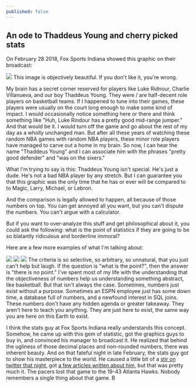 ```yaml
---
published: false
---
```

## An ode to Thaddeus Young and cherry picked stats

On February 28 2018, Fox Sports Indiana showed this graphic on their broadcast:

![](https://pbs.twimg.com/media/DXKfoLeVoAAp3mD?format=jpg&name=large)
This image is objectively beautiful. If you don't like it, you're wrong.

My brain has a secret corner reserved for players like Luke Ridnour, Charlie Villanueva, and our boy Thaddeus Young. They were / are half-decent role players on basketball teams. If I happened to tune into their games, these players were usually on the court long enough to make some kind of impact. I would occasionally notice something here or there and think something like "Huh, Luke Rindour has a pretty good mid-range jumper." And that would be it. I would turn off the game and go about the rest of my day as a wholly unchanged man. But after all these years of watching these random NBA games with random NBA players, these minor role players have managed to carve out a home in my brain. So now, I can hear the name "Thaddeus Young" and I can associate him with the phrases "pretty good defender" and "was on the sixers."

What I'm trying to say is this: Thaddeus Young isn't special. He's just a dude. He's not a bad NBA player by any stretch. But I can guarantee you that this graphic was the only time that he has or ever will be compared to to Magic, Larry, Michael, or Lebron. 

And the comparison is legally allowed to happen, all because of those numbers on top. You can get annoyed all you want, but you can't dispute the numbers. You can't argue with a calculator.

But if you want to over-analyze this stuff and get philosophical about it, you could ask the following: what is the point of statistics if they are going to be so blatantly ridiculous and borderline immoral? 

Here are a few more examples of what I'm talking about:

![](https://i.imgur.com/YjBAJdQ.png)
![](https://external-preview.redd.it/2wg4QnJ5QIhO8z0selOMdwx_8fWcLA2sEcjozc5l1EA.png?width=960&crop=smart&auto=webp&s=362d7e75e99ee9d8b5256cad41add8555102bbc5)
![](https://i.imgur.com/85F0Smy.png)
The criteria is so selective, so arbitrary, so unnatural, that you just can't help but laugh. If the question is "what is the point?", then the answer is "there is no point." I've spent most of my life with the understanding that the objectiveness of numbers help us understanding something abstract, like basketball. But that isn't always the case. Sometimes, numbers just exist without a purpose. Sometimes an ESPN employee just has some down time, a database full of numbers, and a newfound interest in SQL joins. These numbers don't have any hidden agenda or greater takeaway. They aren't here to teach you anything. They are just here to exist, the same way you are here on this Earth to exist.

I think the stats guy at Fox Sports Indiana really understands this concept. Somehow, he came up with this gem of statistic, got the graphics guys to buy in, and convinced his manager to broadcast it. He realized that behind the ugliness of those decimal places and non-rounded numbers, there was inherent beauty. And on that fateful night in late February, the stats guy got to show his masterpiece to the world. He caused a little bit of a [stir on twitter that night](https://twitter.com/FSIndiana/status/969012390158262272), got [a few articles written about him](https://bleacherreport.com/articles/2762113-tv-graphic-places-thaddeus-young-alongside-all-time-nba-legends), but that was pretty much it. The pacers lost that game to the 19-43 Atlanta Hawks. Nobody remembers a single thing about that game. B
<!--stackedit_data:
eyJoaXN0b3J5IjpbNjMzNjkzODc2LDEwODg2MTc5NjcsLTE0MD
UyODA3ODIsLTU5Njk1OTk0NiwtNDExMTgyMjUyLDY4OTA5NjYy
NSwtMTMxMTA4NTE2NSwtMTczOTk2MTEwNCwtMTI1NzA0MjgsOT
UzMzkwODMwLC0yMTIyNjg0MzA0LDE3MDczNzEzNTYsMTM1ODIy
NDk0OSwxMTEwODMwNDk5XX0=
-->